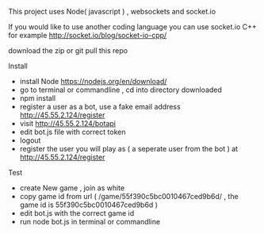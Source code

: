 This project uses Node( javascript ) , websockets and socket.io

If you would like to use another coding language you can use socket.io
C++ for example http://socket.io/blog/socket-io-cpp/

download the zip or git pull this repo

Install
- install Node https://nodejs.org/en/download/
- go to terminal or commandline , cd into directory downloaded
- npm install
- register a user as a bot, use a fake email address  http://45.55.2.124/register
- visit http://45.55.2.124/botapi
- edit bot.js file with correct token
- logout
- register the user you will play as ( a seperate user from the bot ) at http://45.55.2.124/register

Test
- create New game , join as white
- copy game id from url ( /game/55f390c5bc0010467ced9b6d/ , the game id is 55f390c5bc0010467ced9b6d )
- edit bot.js with the correct game id
- run node bot.js in terminal or commandline
